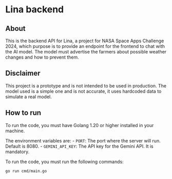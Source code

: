 # Lina backend

## About
This is the backend API for Lina, a project for NASA Space Apps Challenge 2024, which purpose is to provide an endpoint for the frontend to chat with the AI model. The model must advertise the farmers about possible weather changes and how to prevent them.

## Disclaimer
This project is a prototype and is not intended to be used in production. The model used is a simple one and is not accurate, it uses hardcoded data to simulate a real model.

## How to run
To run the code, you must have Golang 1.20 or higher installed in your machine. 

The environment variables are:
    - `PORT`: The port where the server will run. Default is 8080.
    - `GEMINI_API_KEY`: The API key for the Gemini API. It is mandatory.

To run the code, you must run the following commands:
```bash
go run cmd/main.go
```